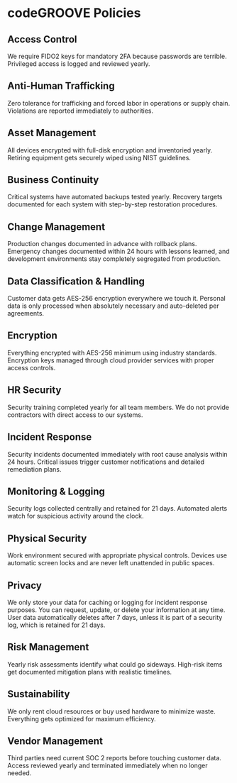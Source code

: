 # codeGROOVE Policies

## Access Control
We require FIDO2 keys for mandatory 2FA because passwords are terrible. Privileged access is logged and reviewed yearly.

## Anti-Human Trafficking
Zero tolerance for trafficking and forced labor in operations or supply chain. Violations are reported immediately to authorities.

## Asset Management
All devices encrypted with full-disk encryption and inventoried yearly. Retiring equipment gets securely wiped using NIST guidelines.

## Business Continuity
Critical systems have automated backups tested yearly. Recovery targets documented for each system with step-by-step restoration procedures.

## Change Management
Production changes documented in advance with rollback plans. Emergency changes documented within 24 hours with lessons learned, and development environments stay completely segregated from production.

## Data Classification & Handling
Customer data gets AES-256 encryption everywhere we touch it. Personal data is only processed when absolutely necessary and auto-deleted per agreements.

## Encryption
Everything encrypted with AES-256 minimum using industry standards. Encryption keys managed through cloud provider services with proper access controls.

## HR Security
Security training completed yearly for all team members. We do not provide contractors with direct access to our systems.

## Incident Response
Security incidents documented immediately with root cause analysis within 24 hours. Critical issues trigger customer notifications and detailed remediation plans.

## Monitoring & Logging
Security logs collected centrally and retained for 21 days. Automated alerts watch for suspicious activity around the clock.

## Physical Security
Work environment secured with appropriate physical controls. Devices use automatic screen locks and are never left unattended in public spaces.

## Privacy
We only store your data for caching or logging for incident response purposes. You can request, update, or delete your information at any time. User data automatically deletes after 7 days, unless it is part of a security log, which is retained for 21 days.

## Risk Management
Yearly risk assessments identify what could go sideways. High-risk items get documented mitigation plans with realistic timelines.

## Sustainability
We only rent cloud resources or buy used hardware to minimize waste. Everything gets optimized for maximum efficiency.

## Vendor Management
Third parties need current SOC 2 reports before touching customer data. Access reviewed yearly and terminated immediately when no longer needed.
